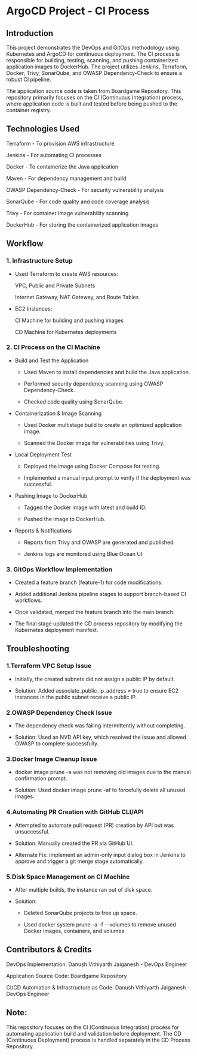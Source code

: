 # ArgoCD Project - CI Process

## Introduction

This project demonstrates the DevOps and GitOps methodology using Kubernetes and ArgoCD for continuous deployment. The CI process is responsible for building, testing, scanning, and pushing containerized application images to DockerHub. The project utilizes Jenkins, Terraform, Docker, Trivy, SonarQube, and OWASP Dependency-Check to ensure a robust CI pipeline.

The application source code is taken from Boardgame Repository. This repository primarily focuses on the CI (Continuous Integration) process, where application code is built and tested before being pushed to the container registry.

## Technologies Used

Terraform - To provision AWS infrastructure

Jenkins - For automating CI processes

Docker - To containerize the Java application

Maven - For dependency management and build

OWASP Dependency-Check - For security vulnerability analysis

SonarQube - For code quality and code coverage analysis

Trivy - For container image vulnerability scanning

DockerHub - For storing the containerized application images

## Workflow

### 1. Infrastructure Setup

- Used Terraform to create AWS resources:

    VPC, Public and Private Subnets

    Internet Gateway, NAT Gateway, and Route Tables

- EC2 Instances:

    CI Machine for building and pushing images

    CD Machine for Kubernetes deployments

### 2. CI Process on the CI Machine

- Build and Test the Application

   * Used Maven to install dependencies and build the Java application.

   * Performed security dependency scanning using OWASP Dependency-Check.
     
   * Checked code quality using SonarQube.

- Containerization & Image Scanning

   * Used Docker multistage build to create an optimized application image.

   * Scanned the Docker image for vulnerabilities using Trivy.
    
- Local Deployment Test

   * Deployed the image using Docker Compose for testing.

   * Implemented a manual input prompt to verify if the deployment was successful.

- Pushing Image to DockerHub

   * Tagged the Docker image with latest and build ID.

   * Pushed the image to DockerHub.

- Reports & Notifications
  
   * Reports from Trivy and OWASP are generated and published.

   * Jenkins logs are monitored using Blue Ocean UI.  

### 3. GitOps Workflow Implementation

- Created a feature branch (feature-1) for code modifications.

- Added additional Jenkins pipeline stages to support branch-based CI workflows.

- Once validated, merged the feature branch into the main branch.

- The final stage updated the CD process repository by modifying the Kubernetes deployment manifest.

## Troubleshooting

### 1.Terraform VPC Setup Issue

- Initially, the created subnets did not assign a public IP by default.

- Solution: Added associate_public_ip_address = true to ensure EC2 instances in the public subnet receive a public IP.

### 2.OWASP Dependency Check Issue

- The dependency check was failing intermittently without completing.

- Solution: Used an NVD API key, which resolved the issue and allowed OWASP to complete successfully.

### 3.Docker Image Cleanup Issue

- docker image prune -a was not removing old images due to the manual confirmation prompt.

- Solution: Used docker image prune -af to forcefully delete all unused images.

### 4.Automating PR Creation with GitHub CLI/API

- Attempted to automate pull request (PR) creation by API but was unsuccessful.

- Solution: Manually created the PR via GitHub UI.

- Alternate Fix: Implement an admin-only input dialog box in Jenkins to approve and trigger a git merge stage automatically.

### 5.Disk Space Management on CI Machine

- After multiple builds, the instance ran out of disk space.

- Solution:

  * Deleted SonarQube projects to free up space.

  * Used docker system prune -a -f --volumes to remove unused Docker images, containers, and volumes

## Contributors & Credits

DevOps Implementation: Danush Vithiyarth Jaiganesh - DevOps Engineer

Application Source Code: Boardgame Repository

CI/CD Automation & Infrastructure as Code: Danush Vithiyarth Jaiganesh - DevOps Engineer

## Note:
This repository focuses on the CI (Continuous Integration) process for automating application build and validation before deployment. The CD (Continuous Deployment) process is handled separately in the CD Process Repository.

       
